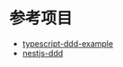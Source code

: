 # 参考项目

* [typescript-ddd-example](https://github.com/CodelyTV/typescript-ddd-example)
* [nestjs-ddd](https://github.com/ecaminero/nestjs-ddd)
